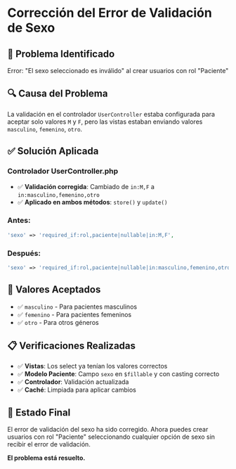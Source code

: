 # Corrección del Error de Validación de Sexo

## 🐛 Problema Identificado
Error: "El sexo seleccionado es inválido" al crear usuarios con rol "Paciente"

## 🔍 Causa del Problema
La validación en el controlador `UserController` estaba configurada para aceptar solo valores `M` y `F`, pero las vistas estaban enviando valores `masculino`, `femenino`, `otro`.

## ✅ Solución Aplicada

### **Controlador UserController.php**
- ✅ **Validación corregida**: Cambiado de `in:M,F` a `in:masculino,femenino,otro`
- ✅ **Aplicado en ambos métodos**: `store()` y `update()`

### **Antes:**
```php
'sexo' => 'required_if:rol,paciente|nullable|in:M,F',
```

### **Después:**
```php
'sexo' => 'required_if:rol,paciente|nullable|in:masculino,femenino,otro',
```

## 🎯 Valores Aceptados
- ✅ `masculino` - Para pacientes masculinos
- ✅ `femenino` - Para pacientes femeninos  
- ✅ `otro` - Para otros géneros

## 📋 Verificaciones Realizadas
- ✅ **Vistas**: Los select ya tenían los valores correctos
- ✅ **Modelo Paciente**: Campo `sexo` en `$fillable` y con casting correcto
- ✅ **Controlador**: Validación actualizada
- ✅ **Caché**: Limpiada para aplicar cambios

## 🚀 Estado Final
El error de validación del sexo ha sido corregido. Ahora puedes crear usuarios con rol "Paciente" seleccionando cualquier opción de sexo sin recibir el error de validación.

**El problema está resuelto.**


